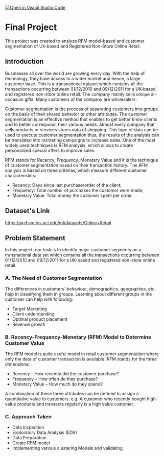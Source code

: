 [![Open in Visual Studio Code](https://classroom.github.com/assets/open-in-vscode-718a45dd9cf7e7f842a935f5ebbe5719a5e09af4491e668f4dbf3b35d5cca122.svg)](https://classroom.github.com/online_ide?assignment_repo_id=13673545&assignment_repo_type=AssignmentRepo)


# Final Project

This project was created to analyze RFM model-based and customer segmentation of UK-based and Registered Non-Store Online Retail.

## Introduction

Businesses all over the world are growing every day. With the help of technology, they have access to a wider market and hence, a large customer base. This is a transnational dataset which contains all the transactions occurring between 01/12/2010 and 09/12/2011 for a UK-based and registered non-store online retail. The company mainly sells unique all-occasion gifts. Many customers of the company are wholesalers.

Customer segmentation is the process of separating customers into groups on the basis of their shared behavior or other attributes. The customer segmentation is an effective method that enables to get better know clients and to better correspond, their various needs. Almost every company that sells products or services stores data of shopping. This type of data can be used to execute customer segmentation thus, the results of the analysis can be translated into marketing campaigns to increase sales. One of the most widely used techniques is RFM analysis, which allows to create personalized special offers to improve sales.

RFM stands for Recency, Frequency, Monetary Value and it is the technique of customer segmentation based on their transaction history. The RFM analysis is based on three criterias, which measure different customer characteristics:

- Recency: Days since last purchase/order of the client;
- Frequency: Total number of purchases the customer were made;
- Monetary Value: Total money the customer spent per order.


## Dataset's Link

https://archive.ics.uci.edu/ml/datasets/Online+Retail

## Problem Statement

In this project, our task is to identify major customer segments on a transnational data set which contains all the transactions occurring between 01/12/2010 and 09/12/2011 for a UK-based and registered non-store online retail.

### A. The Need of Customer Segmentation

The differences in customers' behaviour, demographics, geographies, etc. help in classifying them in groups. Learning about different groups in the customer can help with following:

- Target Marketing
- Client understanding
- Optimal product placement
- Revenue growth

### B. Recency-Frequency-Monetary (RFM) Model to Determine Customer Value

The RFM model is quite useful model in retail customer segmentation where only the data of customer transaction is available. RFM stands for the three dimensions:

- Recency – How recently did the customer purchase?
- Frequency – How often do they purchase?
- Monetary Value – How much do they spend?

A combination of these three attributes can be defined to assign a quantitative value to customers. e.g. A customer who recently bought high value products and transacts regularly is a high value customer.

### C. Approach Taken

- Data Inspection
- Exploratory Data Analysis (EDA)
- Data Preparation
- Create RFM model
- Implementing various clustering Models and validating